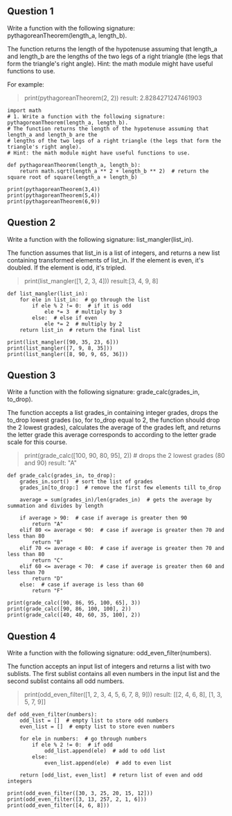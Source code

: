 ## Question 1

Write a function with the following signature: pythagoreanTheorem(length_a, length_b).

The function returns the length of the hypotenuse assuming that length_a and length_b are the lengths of the two legs of a right triangle (the legs that form the triangle's right angle). Hint: the math module might have useful functions to use.

For example:

> print(pythagoreanTheorem(2, 2))   result: 2.8284271247461903

```python3
import math
# 1. Write a function with the following signature: pythagoreanTheorem(length_a, length_b).
# The function returns the length of the hypotenuse assuming that length_a and length_b are the 
# lengths of the two legs of a right triangle (the legs that form the triangle's right angle). 
# Hint: the math module might have useful functions to use.

def pythagoreanTheorem(length_a, length_b):
    return math.sqrt(length_a ** 2 + length_b ** 2)  # return the square root of square(length_a + length_b)

print(pythagoreanTheorem(3,4))
print(pythagoreanTheorem(5,4))
print(pythagoreanTheorem(6,9))
```


## Question 2

Write a function with the following signature: list_mangler(list_in).

The function assumes that list_in is a list of integers, and returns a new list containing transformed elements of list_in. If the element is even, it's doubled. If the element is odd, it's tripled.

> print(list_mangler([1, 2, 3, 4]))    result:[3, 4, 9, 8]

```python3
def list_mangler(list_in):
    for ele in list_in:  # go through the list
        if ele % 2 != 0:  # if it is odd
            ele *= 3  # multiply by 3
        else:  # else if even
            ele *= 2  # multiply by 2
    return list_in  # return the final list
    
print(list_mangler([90, 35, 23, 6]))
print(list_mangler([7, 9, 8, 35]))
print(list_mangler([8, 90, 9, 65, 36]))

```

## Question 3

Write a function with the following signature: grade_calc(grades_in, to_drop).

The function accepts a list grades_in containing integer grades, drops the to_drop lowest grades (so, for to_drop equal to 2, the function should drop the 2 lowest grades), calculates the average of the grades left, and returns the letter grade this average corresponds to according to the letter grade scale for this course.

> print(grade_calc([100, 90, 80, 95], 2)) # drops the 2 lowest grades (80 and 90)  result: "A"

```python3
def grade_calc(grades_in, to_drop):
    grades_in.sort()  # sort the list of grades
    grades_in[to_drop:]  # remove the first few elements till to_drop
    
    average = sum(grades_in)/len(grades_in)  # gets the average by summation and divides by length
    
    if average > 90:  # case if average is greater then 90
        return "A"
    elif 80 <= average < 90:  # case if average is greater then 70 and less than 80
        return "B"
    elif 70 <= average < 80:  # case if average is greater then 70 and less than 80
        return "C"
    elif 60 <= average < 70:  # case if average is greater then 60 and less than 70
        return "D"
    else:  # case if average is less than 60
        return "F"
  
print(grade_calc([90, 86, 95, 100, 65], 3))
print(grade_calc([90, 86, 100, 100], 2))
print(grade_calc([40, 40, 60, 35, 100], 2))
```

## Question 4

Write a function with the following signature: odd_even_filter(numbers).

The function accepts an input list of integers and returns a list with two sublists. The first sublist contains all even numbers in the input list and the second sublist contains all odd numbers.

> print(odd_even_filter([1, 2, 3, 4, 5, 6, 7, 8, 9]))    result: [[2, 4, 6, 8], [1, 3, 5, 7, 9]]
```python3
def odd_even_filter(numbers):
    odd_list = []  # empty list to store odd numbers
    even_list = []  # empty list to store even numbers
    
    for ele in numbers:  # go through numbers
        if ele % 2 != 0:  # if odd
            odd_list.append(ele)  # add to odd list
        else:
            even_list.append(ele)  # add to even list
            
    return [odd_list, even_list]  # return list of even and odd integers

print(odd_even_filter([30, 3, 25, 20, 15, 12]))
print(odd_even_filter([3, 13, 257, 2, 1, 6]))
print(odd_even_filter([4, 6, 8]))
```
